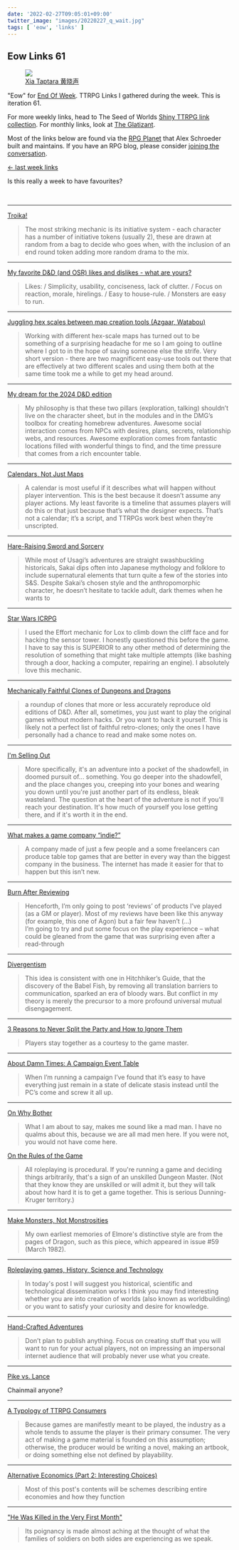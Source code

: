 ```yaml
---
date: '2022-02-27T09:05:01+09:00'
twitter_image: "images/20220227_q_wait.jpg"
tags: [ 'eow', 'links' ]
---
```


## Eow Links 61

<figure class="right small capright">
<a href="https://www.artstation.com/artwork/4kvzY"><img src="images/20220227_wait.jpg" loading="lazy" /></a>
<figcaption>
<a href="https://www.artstation.com/artwork/4kvzY">Xia Taptara 黄晓声</a>
</figcaption>
</figure>

"Eow" for [End Of Week](/#eow). TTRPG Links I gathered during the week. This is iteration 61.

For more weekly links, head to The Seed of Worlds [Shiny TTRPG link collection](https://seedofworlds.blogspot.com/search/label/weekly%20links). For monthly links, look at [The Glatizant](https://questingbeast.substack.com/).

Most of the links below are found via the [RPG Planet](https://campaignwiki.org/rpg/) that Alex Schroeder built and maintains. If you have an RPG blog, please consider [joining the conversation](https://campaignwiki.org/wiki/Planet/Please_join!).

[← last week links](20220220.html?t=Eow_Links_60&f=eow61)

Is this really a week to have favourites?

&nbsp;

<hr/>

[Troika!](https://unkansas.blogspot.com/2022/02/troika-21-03-21.html)

> The most striking mechanic is its initiative system - each character has a number of initiative tokens (usually 2), these are drawn at random from a bag to decide who goes when, with the inclusion of an end round token adding more random drama to the mix.

<hr/>

[My favorite D&D (and OSR) likes and dislikes - what are yours?](https://methodsetmadness.blogspot.com/2022/02/my-favorite-d-and-osr-likes-and.html)

> Likes: / Simplicity, usability, conciseness, lack of clutter. / Focus on reaction, morale, hirelings. / Easy to house-rule. / Monsters are easy to run.

<hr/>

[Juggling hex scales between map creation tools (Azgaar, Watabou)](https://seedofworlds.blogspot.com/2022/02/juggling-hex-scales-between-map.html)

> Working with different hex-scale maps has turned out to be something of a surprising headache for me so I am going to outline where I got to in the hope of saving someone else the strife. Very short version - there are two magnificent easy-use tools out there that are effectively at two different scales and using them both at the same time took me a while to get my head around.

<hr/>

[My dream for the 2024 D&D edition](https://idiomdrottning.org/dnd-2024-wishlist)

> My philosophy is that these two pillars (exploration, talking) shouldn’t live on the character sheet, but in the modules and in the DMG’s toolbox for creating homebrew adventures. Awesome social interaction comes from NPCs with desires, plans, secrets, relationship webs, and resources. Awesome exploration comes from fantastic locations filled with wonderful things to find, and the time pressure that comes from a rich encounter table.

<hr/>

[Calendars, Not Just Maps](https://www.prismaticwasteland.com/blog/calendars-not-just-maps)

> A calendar is most useful if it describes what will happen without player intervention. This is the best because it doesn’t assume any player actions. My least favorite is a timeline that assumes players will do this or that just because that’s what the designer expects. That’s not a calendar; it’s a script, and TTRPGs work best when they’re unscripted.

<hr/>

[Hare-Raising Sword and Sorcery](https://swashbucklingplanets.wordpress.com/2022/02/25/hare-raising-sword-and-sorcery/)

> While most of Usagi’s adventures are straight swashbuckling historicals, Sakai dips often into Japanese mythology and folklore to include supernatural elements that turn quite a few of the stories into S&S. Despite Sakai’s chosen style and the anthropomorphic character, he doesn’t hesitate to tackle adult, dark themes when he wants to

<hr/>

[Star Wars ICRPG](https://www.msjx.org/2022/02/star-wars-icrpg.html)

> I used the Effort mechanic for Lox to climb down the cliff face and for hacking the sensor tower. I honestly questioned this before the game. I have to say this is SUPERIOR to any other method of determining the resolution of something that might take multiple attempts (like bashing through a door, hacking a computer, repairing an engine). I absolutely love this mechanic.

<hr/>

[Mechanically Faithful Clones of Dungeons and Dragons](https://deathtrap-games.blogspot.com/2022/02/mechanically-faithful-clones-of.html)

> a roundup of clones that more or less accurately reproduce old editions of D&D. After all, sometimes, you just want to play the original games without modern hacks. Or you want to hack it yourself.
> This is likely not a perfect list of faithful retro-clones; only the ones I have personally had a chance to read and make some notes on.

<hr/>

[I'm Selling Out](https://cavegirlgames.blogspot.com/2022/02/im-selling-out.html)

> More specifically, it's an adventure into a pocket of the shadowfell, in doomed pursuit of... something. You go deeper into the shadowfell, and the place changes you, creeping into your bones and wearing you down until you're just another part of its endless, bleak wasteland. The question at the heart of the adventure is not if you'll reach your destination. It's how much of yourself you lose getting there, and if it's worth it in the end.

<hr/>

[What makes a game company “indie?”](https://grumpywizard.home.blog/2022/02/24/what-makes-a-game-company-indie/)

> A company made of just a few people and a some freelancers can produce table top games that are better in every way than the biggest company in the business. The internet has made it easier for that to happen but this isn’t new.

<hr/>

[Burn After Reviewing](https://burnafterrunningrpg.com/2022/02/23/burn-after-reviewing/)

> Henceforth, I’m only going to post ‘reviews’ of products I’ve played (as a GM or player). Most of my reviews have been like this anyway (for example, this one of Agon) but a fair few haven’t (...)<br/>
> I’m going to try and put some focus on the play experience – what could be gleaned from the game that was surprising even after a read-through

<hr/>

[Divergentism](https://www.ribbonfarm.com/2022/02/23/divergentism/)

> This idea is consistent with one in Hitchhiker’s Guide, that the discovery of the Babel Fish, by removing all translation barriers to communication, sparked an era of bloody wars. But conflict in my theory is merely the precursor to a more profound universal mutual disengagement.

<hr/>

[3 Reasons to Never Split the Party and How to Ignore Them](https://dmdavid.com/tag/3-reasons-to-never-split-the-party-and-how-to-ignore-them/)

> Players stay together as a courtesy to the game master.

<hr/>

[About Damn Times: A Campaign Event Table](https://silverarmpress.com/about-damn-time-on-campaign-events-tables/)

> When I’m running a campaign I’ve found that it’s easy to have everything just remain in a state of delicate stasis instead until the PC’s come and screw it all up.

<hr/>

[On Why Bother](https://hackslashmaster.blogspot.com/2012/03/on-why-bother.html)

> What I am about to say, makes me sound like a mad man.
> I have no qualms about this, because we are all mad men here.
> If you were not, you would not have come here.

[On the Rules of the Game](https://hackslashmaster.blogspot.com/2019/10/on-rules-of-game.html)

> All roleplaying is procedural. If you're running a game and deciding things arbitrarily, that's a sign of an unskilled Dungeon Master. (Not that they know they are unskilled or will admit it, but they will talk about how hard it is to get a game together. This is serious Dunning-Kruger territory.)

<hr/>

[Make Monsters, Not Monstrosities](https://grognardia.blogspot.com/2022/02/make-monsters-not-monstrosities.html)

> My own earliest memories of Elmore's distinctive style are from the pages of Dragon, such as this piece, which appeared in issue #59 (March 1982).

<hr/>

[Roleplaying games, History, Science and Technology](https://eldadoinquieto.blogspot.com/2022/02/rpg-history-science-technology.html)

> In today's post I will suggest you historical, scientific and technological dissemination works I think you may find interesting whether you are into creation of worlds (also known as worldbuilding) or you want to satisfy your curiosity and desire for knowledge.

<hr/>

[Hand-Crafted Adventures](https://lichvanwinkle.blogspot.com/2022/02/hand-crafted-adventures.html)

> Don’t plan to publish anything. Focus on creating stuff that you will want to run for your actual players, not on impressing an impersonal internet audience that will probably never use what you create.

<hr/>

[Pike vs. Lance](https://alexschroeder.ch/wiki/2022-02-20_Pike_vs._Lance)

Chainmail anyone?

<hr/>

[A Typology of TTRPG Consumers](https://liberludorum.com/2022/02/14/a-typology-of-ttrpg-consumers/)

> Because games are manifestly meant to be played, the industry as a whole tends to assume the player is their primary consumer. The very act of making a game material is founded on this assumption; otherwise, the producer would be writing a novel, making an artbook, or doing something else not defined by playability.

<hr/>

[Alternative Economics (Part 2: Interesting Choices)](https://knightattheopera.blogspot.com/2022/02/alternative-economics-part-2.html)

> Most of this post's contents will be schemes describing entire economies and how they function

<hr/>

["He Was Killed in the Very First Month"](https://monstersandmanuals.blogspot.com/2022/02/he-was-killed-in-very-first-month.html)

> Its poignancy is made almost aching at the thought of what the families of soldiers on both sides are experiencing as we speak.

